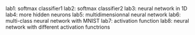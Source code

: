 lab1: softmax classifier1
lab2: softmax classifier2
lab3: neural network in 1D
lab4: more hidden neurons
lab5: multidimensionnal neural network
lab6: multi-class neural network with MNIST
lab7: activation function
lab8: neural network with different activation functrions

